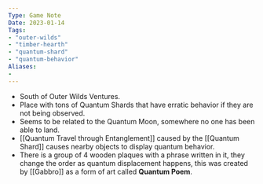 ```yaml
---
Type: Game Note
Date: 2023-01-14
Tags:
- "outer-wilds"
- "timber-hearth"
- "quantum-shard"
- "quantum-behavior"
Aliases:
- 
---
```

- South of Outer Wilds Ventures. 
- Place with tons of Quantum Shards that have erratic behavior if they are not being observed.
- Seems to be related to the Quantum Moon, somewhere no one has been able to land.
- [[Quantum Travel through Entanglement]] caused by the [[Quantum Shard]] causes nearby objects to display quantum behavior.
- There is a group of 4 wooden plaques with a phrase written in it, they change the order as quantum displacement happens, this was created by [[Gabbro]] as a form of art called **Quantum Poem**.
